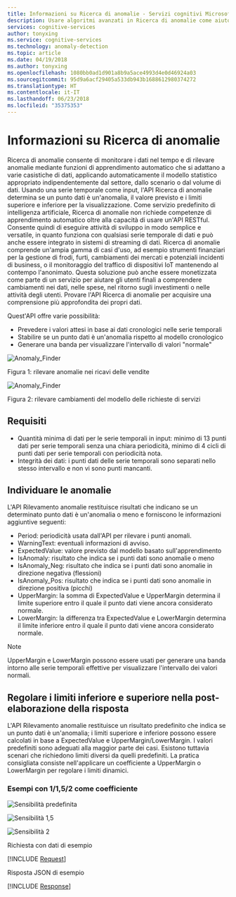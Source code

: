 ```yaml
---
title: Informazioni su Ricerca di anomalie - Servizi cognitivi Microsoft | Microsoft Docs
description: Usare algoritmi avanzati in Ricerca di anomalie come aiuto per individuare anomalie nei dati di serie temporali e restituire informazioni in Servizi cognitivi Microsoft.
services: cognitive-services
author: tonyxing
ms.service: cognitive-services
ms.technology: anomaly-detection
ms.topic: article
ms.date: 04/19/2018
ms.author: tonyxing
ms.openlocfilehash: 1080bb0ad1d901a8b9a5ace4993d4e0d46924a03
ms.sourcegitcommit: 95d9a6acf29405a533db943b1688612980374272
ms.translationtype: HT
ms.contentlocale: it-IT
ms.lasthandoff: 06/23/2018
ms.locfileid: "35375353"
---
```

# <a name="what-is-anomaly-finder"></a>Informazioni su Ricerca di anomalie

Ricerca di anomalie consente di monitorare i dati nel tempo e di rilevare anomalie mediante funzioni di apprendimento automatico che si adattano a varie casistiche di dati, applicando automaticamente il modello statistico appropriato indipendentemente dal settore, dallo scenario o dal volume di dati. Usando una serie temporale come input, l'API Ricerca di anomalie determina se un punto dati è un'anomalia, il valore previsto e i limiti superiore e inferiore per la visualizzazione. Come servizio predefinito di intelligenza artificiale, Ricerca di anomalie non richiede competenze di apprendimento automatico oltre alla capacità di usare un'API RESTful. Consente quindi di eseguire attività di sviluppo in modo semplice e versatile, in quanto funziona con qualsiasi serie temporale di dati e può anche essere integrato in sistemi di streaming di dati. Ricerca di anomalie comprende un'ampia gamma di casi d'uso, ad esempio strumenti finanziari per la gestione di frodi, furti, cambiamenti dei mercati e potenziali incidenti di business, o il monitoraggio del traffico di dispositivi IoT mantenendo al contempo l'anonimato. Questa soluzione può anche essere monetizzata come parte di un servizio per aiutare gli utenti finali a comprendere cambiamenti nei dati, nelle spese, nel ritorno sugli investimenti o nelle attività degli utenti.
Provare l'API Ricerca di anomalie per acquisire una comprensione più approfondita dei propri dati. 

Quest'API offre varie possibilità:

* Prevedere i valori attesi in base ai dati cronologici nelle serie temporali
* Stabilire se un punto dati è un'anomalia rispetto al modello cronologico
* Generare una banda per visualizzare l'intervallo di valori "normale"

![Anomaly_Finder](./media/anomaly_detection1.png) 

Figura 1: rilevare anomalie nei ricavi delle vendite

![Anomaly_Finder](./media/anomaly_detection2.png)

Figura 2: rilevare cambiamenti del modello delle richieste di servizi

## <a name="requirements"></a>Requisiti

- Quantità minima di dati per le serie temporali in input: minimo di 13 punti dati per serie temporali senza una chiara periodicità, minimo di 4 cicli di punti dati per serie temporali con periodicità nota. 
- Integrità dei dati: i punti dati delle serie temporali sono separati nello stesso intervallo e non vi sono punti mancanti. 

## <a name="identify-anomalies"></a>Individuare le anomalie

L'API Rilevamento anomalie restituisce risultati che indicano se un determinato punto dati è un'anomalia o meno e forniscono le informazioni aggiuntive seguenti:
* Period: periodicità usata dall'API per rilevare i punti anomali.
* WarningText: eventuali informazioni di avviso.
* ExpectedValue: valore previsto dal modello basato sull'apprendimento
* IsAnomaly: risultato che indica se i punti dati sono anomalie o meno
* IsAnomaly_Neg: risultato che indica se i punti dati sono anomalie in direzione negativa (flessioni)
* IsAnomaly_Pos: risultato che indica se i punti dati sono anomalie in direzione positiva (picchi)
* UpperMargin: la somma di ExpectedValue e UpperMargin determina il limite superiore entro il quale il punto dati viene ancora considerato normale.
* LowerMargin: la differenza tra ExpectedValue e LowerMargin determina il limite inferiore entro il quale il punto dati viene ancora considerato normale.

> [!Note]
> UpperMargin e LowerMargin possono essere usati per generare una banda intorno alle serie temporali effettive per visualizzare l'intervallo dei valori normali. 

## <a name="adjusting-lower-and-upper-bounds-in-post-processing-on-the-response"></a>Regolare i limiti inferiore e superiore nella post-elaborazione della risposta

L'API Rilevamento anomalie restituisce un risultato predefinito che indica se un punto dati è un'anomalia; i limiti superiore e inferiore possono essere calcolati in base a ExpectedValue e UpperMargin/LowerMargin. I valori predefiniti sono adeguati alla maggior parte dei casi. Esistono tuttavia scenari che richiedono limiti diversi da quelli predefiniti. La pratica consigliata consiste nell'applicare un coefficiente a UpperMargin o LowerMargin per regolare i limiti dinamici.

### <a name="examples-with-1152-as-coefficiency"></a>Esempi con 1/1,5/2 come coefficiente

![Sensibilità predefinita](./media/sensitivity_1.png)

![Sensibilità 1,5](./media/sensitivity_1.5.png)

![Sensibilità 2](./media/sensitivity_2.png)

Richiesta con dati di esempio

[!INCLUDE [Request](./includes/request.md)]

Risposta JSON di esempio

[!INCLUDE [Response](./includes/response.md)]
